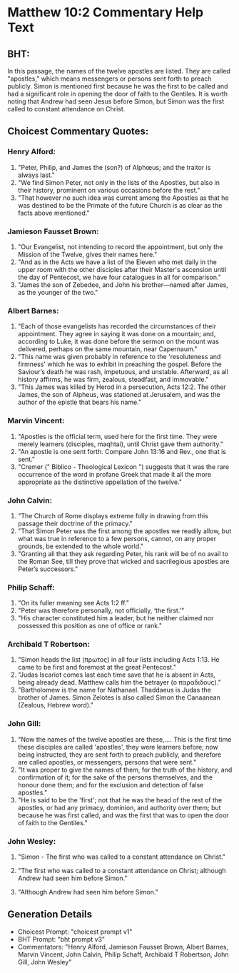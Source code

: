 # Matthew 10:2 Commentary Help Text

## BHT:
In this passage, the names of the twelve apostles are listed. They are called "apostles," which means messengers or persons sent forth to preach publicly. Simon is mentioned first because he was the first to be called and had a significant role in opening the door of faith to the Gentiles. It is worth noting that Andrew had seen Jesus before Simon, but Simon was the first called to constant attendance on Christ.

## Choicest Commentary Quotes:
### Henry Alford:
1. "Peter, Philip, and James the (son?) of Alphœus; and the traitor is always last."
2. "We find Simon Peter, not only in the lists of the Apostles, but also in their history, prominent on various occasions before the rest."
3. "That however no such idea was current among the Apostles as that he was destined to be the Primate of the future Church is as clear as the facts above mentioned."

### Jamieson Fausset Brown:
1. "Our Evangelist, not intending to record the appointment, but only the Mission of the Twelve, gives their names here."
2. "And as in the Acts we have a list of the Eleven who met daily in the upper room with the other disciples after their Master's ascension until the day of Pentecost, we have four catalogues in all for comparison."
3. "James the son of Zebedee, and John his brother—named after James, as the younger of the two."

### Albert Barnes:
1. "Each of those evangelists has recorded the circumstances of their appointment. They agree in saying it was done on a mountain; and, according to Luke, it was done before the sermon on the mount was delivered, perhaps on the same mountain, near Capernaum."
2. "This name was given probably in reference to the 'resoluteness and firmness' which he was to exhibit in preaching the gospel. Before the Saviour’s death he was rash, impetuous, and unstable. Afterward, as all history affirms, he was firm, zealous, steadfast, and immovable."
3. "This James was killed by Herod in a persecution, Acts 12:2. The other James, the son of Alpheus, was stationed at Jerusalem, and was the author of the epistle that bears his name."

### Marvin Vincent:
1. "Apostles is the official term, used here for the first time. They were merely learners (disciples, maqhtai), until Christ gave them authority."
2. "An apostle is one sent forth. Compare John 13:16 and Rev., one that is sent."
3. "Cremer (" Biblico - Theological Lexicon ") suggests that it was the rare occurrence of the word in profane Greek that made it all the more appropriate as the distinctive appellation of the twelve."

### John Calvin:
1. "The Church of Rome displays extreme folly in drawing from this passage their doctrine of the primacy."
2. "That Simon Peter was the first among the apostles we readily allow, but what was true in reference to a few persons, cannot, on any proper grounds, be extended to the whole world."
3. "Granting all that they ask regarding Peter, his rank will be of no avail to the Roman See, till they prove that wicked and sacrilegious apostles are Peter’s successors."

### Philip Schaff:
1. "On its fuller meaning see Acts 1:2 ff."
2. "Peter was therefore personally, not officially, ‘the first.’"
3. "His character constituted him a leader, but he neither claimed nor possessed this position as one of office or rank."

### Archibald T Robertson:
1. "Simon heads the list (πρωτος) in all four lists including Acts 1:13. He came to be first and foremost at the great Pentecost." 
2. "Judas Iscariot comes last each time save that he is absent in Acts, being already dead. Matthew calls him the betrayer (ο παραδιδους)." 
3. "Bartholomew is the name for Nathanael. Thaddaeus is Judas the brother of James. Simon Zelotes is also called Simon the Canaanean (Zealous, Hebrew word)."

### John Gill:
1. "Now the names of the twelve apostles are these,.... This is the first time these disciples are called 'apostles', they were learners before; now being instructed, they are sent forth to preach publicly, and therefore are called apostles, or messengers, persons that were sent."
2. "It was proper to give the names of them, for the truth of the history, and confirmation of it; for the sake of the persons themselves, and the honour done them; and for the exclusion and detection of false apostles."
3. "He is said to be the 'first'; not that he was the head of the rest of the apostles, or had any primacy, dominion, and authority over them; but because he was first called, and was the first that was to open the door of faith to the Gentiles."

### John Wesley:
1. "Simon - The first who was called to a constant attendance on Christ." 

2. "The first who was called to a constant attendance on Christ; although Andrew had seen him before Simon." 

3. "Although Andrew had seen him before Simon."


## Generation Details
- Choicest Prompt: "choicest prompt v1"
- BHT Prompt: "bht prompt v3"
- Commentators: "Henry Alford, Jamieson Fausset Brown, Albert Barnes, Marvin Vincent, John Calvin, Philip Schaff, Archibald T Robertson, John Gill, John Wesley"
